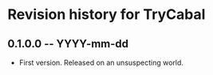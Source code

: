 # Revision history for TryCabal

## 0.1.0.0  -- YYYY-mm-dd

* First version. Released on an unsuspecting world.
